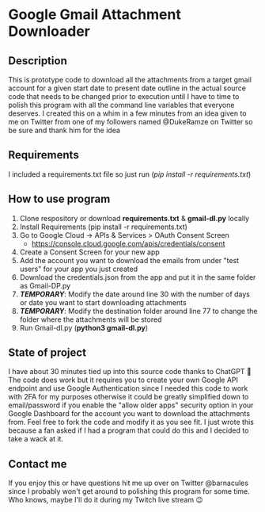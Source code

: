 # Google Gmail Attachment Downloader

## Description
This is prototype code to download all the attachments from a target gmail account for a given start date to present date outline in the actual source code that needs to be changed prior to execution until I have to time to polish this program with all the command line variables that everyone deserves. I created this on a whim in a few minutes from an idea given to me on Twitter from one of my followers named @DukeRamze on Twitter so be sure and thank him for the idea

## Requirements
I included a requirements.txt file so just run (*pip install -r requirements.txt*)

## How to use program
1. Clone respository or download **requirements.txt** & **gmail-dl.py** locally
2. Install Requirements (pip install -r requirements.txt)
3. Go to Google Cloud -> APIs & Services > OAuth Consent Screen
   - https://console.cloud.google.com/apis/credentials/consent
4. Create a Consent Screen for your new app
5. Add the account you want to download the emails from under "test users" for your app you just created
6. Download the credentials.json from the app and put it in the same folder as Gmail-DP.py
7. ***TEMPORARY***: Modify the date around line 30 with the number of days or date you want to start downloading attachments
8. ***TEMPORARY***: Modify the destination folder around line 77 to change the folder where the attachments will be stored
9. Run Gmail-dl.py (**python3 gmail-dl.py**)

## State of project
I have about 30 minutes tied up into this source code thanks to ChatGPT 🙏 The code does work but it requires you to create your own Google API endpoint and use Google Authentication since I needed this code to work with 2FA for my purposes otherwise it could be greatly simplified down to email/password if you enable the "allow older apps" security option in your Google Dashboard for the account you want to download the attachments from. Feel free to fork the code and modify it as you see fit. I just wrote this because a fan asked if I had a program that could do this and I decided to take a wack at it.

## Contact me
If you enjoy this or have questions hit me up over on Twitter @barnacules since I probably won't get around to polishing this program for some time. Who knows, maybe I'll do it during my Twitch live stream 😉

